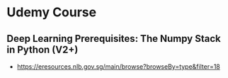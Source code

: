 # Udemy Course
## Deep Learning Prerequisites: The Numpy Stack in Python (V2+)
- https://eresources.nlb.gov.sg/main/browse?browseBy=type&filter=18
